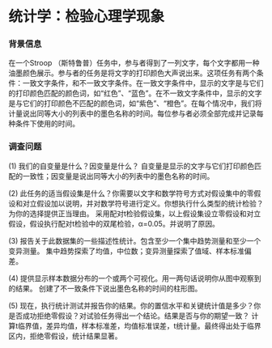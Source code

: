# 统计学：检验心理学现象


### 背景信息

在一个Stroop （斯特鲁普）任务中，参与者得到了一列文字，每个文字都用一种油墨颜色展示。参与者的任务是将文字的打印颜色大声说出来。这项任务有两个条件：一致文字条件，和不一致文字条件。在一致文字条件中，显示的文字是与它们的打印颜色匹配的颜色词，如“红色”、“蓝色”。在不一致文字条件中，显示的文字是与它们的打印颜色不匹配的颜色词，如“紫色”、“橙色”。在每个情况中，我们将计量说出同等大小的列表中的墨色名称的时间。每位参与者必须全部完成并记录每种条件下使用的时间。

### 调查问题

(1) 我们的自变量是什么？因变量是什么？
自变量是显示的文字与它们打印颜色匹配的一致性；因变量是说出同等大小的列表中的墨色名称的时间。

(2) 此任务的适当假设集是什么？你需要以文字和数学符号方式对假设集中的零假设和对立假设加以说明，并对数学符号进行定义。你想执行什么类型的统计检验？为你的选择提供正当理由。
采用配对t检验假设集，以上假设集设立零假设和对立假设，假设执行配对t检验中的双尾检验，α=0.05。并说明了原因。

(3) 报告关于此数据集的一些描述性统计。包含至少一个集中趋势测量和至少一个变异测量。
集中趋势探索了均值，中位数；变异测量探索了值域、样本标准偏差。

(4) 提供显示样本数据分布的一个或两个可视化。用一两句话说明你从图中观察到的结果。
创建了不一致条件下说出墨色名称的时间的柱形图。

(5) 现在，执行统计测试并报告你的结果。你的置信水平和关键统计值是多少？你是否成功拒绝零假设？对试验任务得出一个结论。结果是否与你的期望一致？
计算t临界值，差异均值，样本标准差，均值标准误差，t统计量。最终得出处于临界区内，拒绝零假设，统计结果显著。
